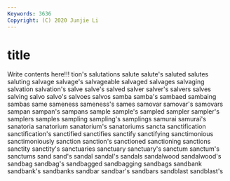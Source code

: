 ```yaml
---
Keywords: 3636
Copyright: (C) 2020 Junjie Li
---
```


# title

Write contents here!!!
tion's 
salutations 
salute 
salute's
saluted 
salutes 
saluting 
salvage 
salvage's 
salvageable 
salvaged 
salvages 
salvaging 
salvation
salvation's 
salve 
salve's 
salved 
salver 
salver's 
salvers 
salves 
salving 
salvo
salvo's 
salvoes 
salvos 
samba 
samba's 
sambaed 
sambaing 
sambas 
same 
sameness
sameness's 
sames 
samovar 
samovar's 
samovars 
sampan 
sampan's 
sampans 
sample 
sample's
sampled 
sampler 
sampler's 
samplers 
samples 
sampling 
sampling's 
samplings 
samurai 
samurai's
sanatoria 
sanatorium 
sanatorium's 
sanatoriums 
sancta 
sanctification 
sanctification's 
sanctified 
sanctifies 
sanctify
sanctifying 
sanctimonious 
sanctimoniously 
sanction 
sanction's 
sanctioned 
sanctioning 
sanctions 
sanctity 
sanctity's
sanctuaries 
sanctuary 
sanctuary's 
sanctum 
sanctum's 
sanctums 
sand 
sand's 
sandal 
sandal's
sandals 
sandalwood 
sandalwood's 
sandbag 
sandbag's 
sandbagged 
sandbagging 
sandbags 
sandbank 
sandbank's
sandbanks 
sandbar 
sandbar's 
sandbars 
sandblast 
sandblast's 
